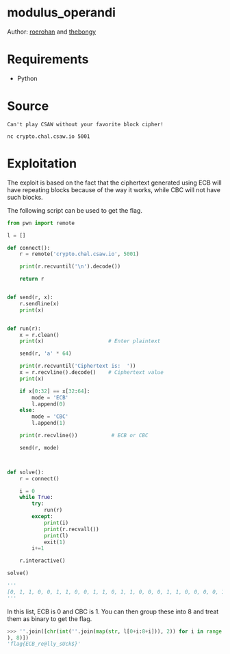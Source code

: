 # modulus_operandi

Author: [roerohan](https://github.com/roerohan) and [thebongy](https://github.com/thebongy)

# Requirements

- Python

# Source

```
Can't play CSAW without your favorite block cipher!

nc crypto.chal.csaw.io 5001
```

# Exploitation

The exploit is based on the fact that the ciphertext generated using ECB will have repeating blocks because of the way it works, while CBC will not have such blocks.
<br />

The following script can be used to get the flag.

```py
from pwn import remote

l = []

def connect():
    r = remote('crypto.chal.csaw.io', 5001)

    print(r.recvuntil('\n').decode())

    return r


def send(r, x):
    r.sendline(x)
    print(x)


def run(r):
    x = r.clean()
    print(x)                     # Enter plaintext

    send(r, 'a' * 64)

    print(r.recvuntil('Ciphertext is:  '))
    x = r.recvline().decode()    # Ciphertext value
    print(x)

    if x[0:32] == x[32:64]:
        mode = 'ECB'
        l.append(0)
    else:
        mode = 'CBC'
        l.append(1)

    print(r.recvline())           # ECB or CBC

    send(r, mode)



def solve():
    r = connect()

    i = 0
    while True:
        try:
            run(r)
        except:
            print(i)
            print(r.recvall())
            print(l)
            exit(1)
        i+=1

    r.interactive()

solve()

'''
[0, 1, 1, 0, 0, 1, 1, 0, 0, 1, 1, 0, 1, 1, 0, 0, 0, 1, 1, 0, 0, 0, 0, 1, 0, 1, 1, 0, 0, 1, 1, 1, 0, 1, 1, 1, 1, 0, 1, 1, 0, 1, 0, 0, 0, 1, 0, 1, 0, 1, 0, 0, 0, 0, 1, 1, 0, 1, 0, 0, 0, 0, 1, 0, 0, 1, 0, 1, 1, 1, 1, 1, 0, 1, 1, 1, 0, 0, 1, 0, 0, 1, 1, 0, 0, 1, 0, 1, 0, 1, 0, 0, 0, 0, 0, 0, 0, 1, 1, 0, 1, 1, 0, 0, 0, 1, 1, 0, 1, 1, 0, 0, 0, 1, 1, 1, 1, 0, 0, 1, 0, 1, 0, 1, 1, 1, 1, 1, 0, 1, 1, 1, 0, 0, 1, 1, 0, 1, 0, 1, 0, 1, 0, 1, 0, 1, 1, 0, 0, 0, 1, 1, 0, 1, 1, 0, 1, 0, 1, 1, 0, 0, 1, 0, 0, 1, 0, 0, 0, 1, 1, 1, 1, 1, 0, 1]
'''
```

In this list, ECB is 0 and CBC is 1. You can then group these into 8 and treat them as binary to get the flag.

```py
>>> ''.join([chr(int(''.join(map(str, l[0+i:8+i])), 2)) for i in range(0, len(l
), 8)])
'flag{ECB_re@lly_sUck$}'
```
